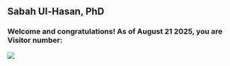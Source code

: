 ## Sabah Ul-Hasan, PhD

### Welcome and congratulations! As of August 21 2025, you are Visitor number:

[![](https://visitor-badge.laobi.icu/badge?page_id=sabahzero.sabahzero)](https://visitor-badge.laobi.icu/badge?page_id=sabahzero.sabahzer)